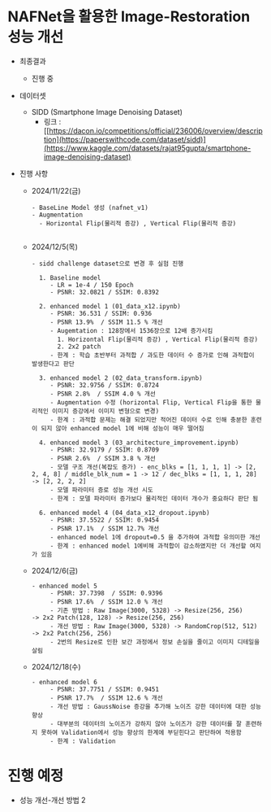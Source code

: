 ﻿# NAFNet을 활용한 Image-Restoration 성능 개선

* 최종결과
  - 진행 중
    
* 데이터셋
  - SIDD (Smartphone Image Denoising Dataset)
    - 링크 : [[https://dacon.io/competitions/official/236006/overview/description](https://paperswithcode.com/dataset/sidd)](https://www.kaggle.com/datasets/rajat95gupta/smartphone-image-denoising-dataset)


* 진행 사항
  - 2024/11/22(금)
    ```
    - BaseLine Model 생성 (nafnet_v1)
    - Augmentation
      - Horizontal Flip(물리적 증강) , Vertical Flip(물리적 증강)
   
  - 2024/12/5(목)
    ```
    - sidd challenge dataset으로 변경 후 실험 진행
     
      1. Baseline model
         - LR = 1e-4 / 150 Epoch
         - PSNR: 32.0821 / SSIM: 0.8392
    
      2. enhanced model 1 (01_data_x12.ipynb)
         - PSNR: 36.531 / SSIM: 0.936
         - PSNR 13.9%  / SSIM 11.5 % 개선
         - Augemtation : 128장에서 1536장으로 12배 증가시킴
           1. Horizontal Flip(물리적 증강) , Vertical Flip(물리적 증강)
           2. 2x2 patch
         - 한계 : 학습 초반부터 과적합 / 과도한 데이터 수 증가로 인해 과적합이 발생한다고 판단
          
      3. enhanced model 2 (02_data_transform.ipynb)
         - PSNR: 32.9756 / SSIM: 0.8724
         - PSNR 2.8%  / SSIM 4.0 % 개선
         - Augmentation 수정 (horizontal Flip, Vertical Flip을 통한 물리적인 이미지 증강에서 이미지 변형으로 변경)
         - 한계 : 과적합 문제는 해결 되었지만 적어진 데이터 수로 인해 충분한 훈련이 되지 않아 enhanced model 1에 비해 성능이 매우 떨어짐

      4. enhanced model 3 (03_architecture_improvement.ipynb)
         - PSNR: 32.9179 / SSIM: 0.8709
         - PSNR 2.6%  / SSIM 3.8 % 개선
         - 모델 구조 개선(복잡도 증가) - enc_blks = [1, 1, 1, 1] -> [2, 2, 4, 8] / middle_blk_num = 1 -> 12 / dec_blks = [1, 1, 1, 28] -> [2, 2, 2, 2]
         - 모델 파라미터 증로 성능 개선 시도
         - 한계 : 모델 파라미터 증가보다 물리적인 데이터 개수가 중요하다 판단 됨
        
      6. enhanced model 4 (04_data_x12_dropout.ipynb)
         - PSNR: 37.5522 / SSIM: 0.9454
         - PSNR 17.1%  / SSIM 12.7% 개선
         - enhanced model 1에 dropout=0.5 을 추가하여 과적합 유의미한 개선
         - 한계 : enhanced model 1에비해 과적합이 감소하였지만 더 개선할 여지가 있음
    ```
      
  - 2024/12/6(금)
    ```
    - enhanced model 5
         - PSNR: 37.7398  / SSIM: 0.9396
         - PSNR 17.6%  / SSIM 12.0 % 개선
         - 기존 방법 : Raw Image(3000, 5328) -> Resize(256, 256)     -> 2x2 Patch(128, 128) -> Resize(256, 256)
         - 개선 방법 : Raw Image(3000, 5328) -> RandomCrop(512, 512) -> 2x2 Patch(256, 256)
         - 2번의 Resize로 인한 보간 과정에서 정보 손실을 줄이고 이미지 디테일을 살림
    ```

  - 2024/12/18(수)
    ```
    - enhanced model 6
         - PSNR: 37.7751 / SSIM: 0.9451
         - PSNR 17.7%  / SSIM 12.6 % 개선
         - 개선 방법 : GaussNoise 증강을 추가해 노이즈 강한 데이터에 대한 성능 향상
         - 대부분의 데이터의 노이즈가 강하지 않아 노이즈가 강한 데이터를 잘 훈련하지 못하여 Validation에서 성능 향상의 한계에 부딛힌다고 판단하여 적용함
         - 한계 : Validation
    ```
    
# 진행 예정
- 성능 개선-개선 방법 2

